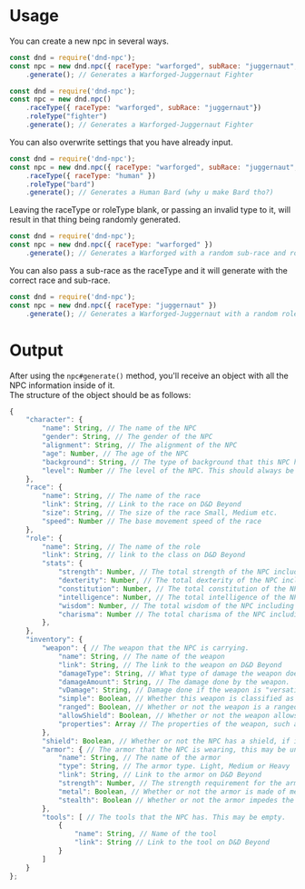 <title>Usage</title>
<link rel="stylesheet" type="text/css" href="buttons.css">


# **Usage**
You can create a new npc in several ways.<br>
```js
const dnd = require('dnd-npc');
const npc = new dnd.npc({ raceType: "warforged", subRace: "juggernaut", roleType: "fighter"})
	.generate(); // Generates a Warforged-Juggernaut Fighter
```
```js
const dnd = require('dnd-npc');
const npc = new dnd.npc()
	.raceType({ raceType: "warforged", subRace: "juggernaut"})
	.roleType("fighter")
	.generate(); // Generates a Warforged-Juggernaut Fighter
```
You can also overwrite settings that you have already input.
```js
const dnd = require('dnd-npc');
const npc = new dnd.npc({ raceType: "warforged", subRace: "juggernaut", roleType: "fighter"})
	.raceType({ raceType: "human" })
	.roleType("bard")
	.generate(); // Generates a Human Bard (why u make Bard tho?)
```
Leaving the raceType or roleType blank, or passing an invalid type to it, will result in that thing being randomly generated.
```js
const dnd = require('dnd-npc');
const npc = new dnd.npc({ raceType: "warforged" })
	.generate(); // Generates a Warforged with a random sub-race and role.
```
You can also pass a sub-race as the raceType and it will generate with the correct race and sub-race.
```js
const dnd = require('dnd-npc');
const npc = new dnd.npc({ raceType: "juggernaut" })
	.generate(); // Generates a Warforged-Juggernaut with a random role.
```

# **Output**
After using the `npc#generate()` method, you'll receive an object with all the NPC information inside of it.<br>
The structure of the object should be as follows:<br>

```js
{
	"character": {
		"name": String, // The name of the NPC
		"gender": String, // The gender of the NPC
		"alignment": String, // The alignment of the NPC
		"age": Number, // The age of the NPC
		"background": String, // The type of background that this NPC has
		"level": Number // The level of the NPC. This should always be level 1
	},
	"race": {
		"name": String, // The name of the race
		"link": String, // Link to the race on D&D Beyond
		"size": String, // The size of the race Small, Medium etc.
		"speed": Number // The base movement speed of the race
	},
	"role": {
		"name": String, // The name of the role
		"link": String, // link to the class on D&D Beyond
		"stats": {
			"strength": Number, // The total strength of the NPC including the race bonus
			"dexterity": Number, // The total dexterity of the NPC including the race bonus
			"constitution": Number, // The total constitution of the NPC including the race bonus
			"intelligence": Number, // The total intelligence of the NPC including the race bonus
			"wisdom": Number, // The total wisdom of the NPC including the race bonus
			"charisma": Number // The total charisma of the NPC including the race bonus
		},
	},
	"inventory": {
		"weapon": { // The weapon that the NPC is carrying.
			"name": String, // The name of the weapon
			"link": String, // The link to the weapon on D&D Beyond
			"damageType": String, // What type of damage the weapon does. Bludgeoning, Piercing, Slashing etc.
			"damageAmount": String, // The damage done by the weapon.
			"vDamage": String, // Damage done if the weapon is "versatile" and being used two handed, otherwise undefined.
			"simple": Boolean, // Whether this weapon is classified as martial or simple
			"ranged": Boolean, // Whether or not the weapon is a ranged weapon
			"allowShield": Boolean, // Whether or not the weapon allows the use of a shield
			"properties": Array // The properties of the weapon, such as versatile, heavy etc. May be Empty.
		},
		"shield": Boolean, // Whether or not the NPC has a shield, if it does, this will instead be String with a link to shields on D&D Beyond
		"armor": { // The armor that the NPC is wearing, this may be undefined.
			"name": String, // The name of the armor
			"type": String, // The armor type. Light, Medium or Heavy
			"link": String, // Link to the armor on D&D Beyond
			"strength": Number, // The strength requirement for the armor
			"metal": Boolean, // Whether or not the armor is made of metal
			"stealth": Boolean // Whether or not the armor impedes the stealth of the NPC
		},
		"tools": [ // The tools that the NPC has. This may be empty.
			{
				"name": String, // Name of the tool
				"link": String // Link to the tool on D&D Beyond
			}
		]
	}
};
```
